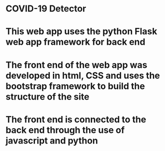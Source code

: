 # COVID-19 Detector

# This web app uses the python Flask web app framework for back end
# The front end of the web app was developed in html, CSS and uses the bootstrap framework to build the structure of the site
# The front end is connected to the back end through the use of javascript and python
